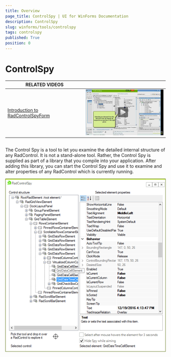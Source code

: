 ```yaml
---
title: Overview
page_title: ControlSpy | UI for WinForms Documentation
description: ControlSpy
slug: winforms/tools/controlspy
tags: controlspy
published: True
position: 0
---
```


# ControlSpy

| RELATED VIDEOS |  |
| ------ | ------ |
|[Introduction to RadControlSpyForm](http://tv.telerik.com/watch/winforms/utility/radcontrols-for-winforms-introduction-to-radcontrolspyr)|![tools-controlspy-overview 001](images/tools-controlspy-overview001.png)|

## 

The Control Spy is a tool to let you examine the detailed internal structure of any RadControl. It is not a stand-alone tool. Rather, the Control Spy is supplied as part of a library that you compile into your application. After adding this library, you can start the Control Spy and use it to examine and alter properties of any RadControl which is currently running.

![tools-controlspy-overview 002](images/tools-controlspy-overview002.png)
